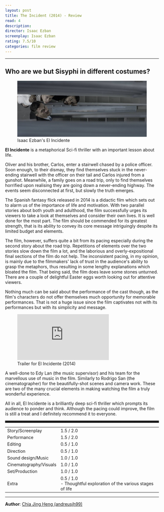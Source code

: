 ```yaml
---
layout: post
title: The Incident (2014) - Review
read: 4
description:
director: Isaac Ezban
screenplay: Isaac Ezban
rating: 7.5/10
categories: film review
---
```


---

## Who are we but Sisyphi in different costumes?

<figure class="film">
  <img src="/assets/images/posts/5_R_TheIncident/post.jpg" alt="The Incident movie still">
  <figcaption><i class="fa-solid fa-film"></i> Isaac Ezban's El Incidente </figcaption>
</figure>

**El Incidente** is a metaphorical Sci-fi thriller with an important lesson about life. 

Oliver and his brother, Carlos, enter a stairwell chased by a police officer. Soon enough, to their dismay, they find themselves stuck in the never-ending stairwell with the officer on their tail and Carlos injured from a gunshot. Meanwhile, a family goes on a road trip, only to find themselves horrified upon realising they are going down a never-ending highway. The events seem disconnected at first, but slowly the truth emerges.

The Spanish fantasy flick released in 2014 is a didactic film which sets out to alarm us of the importance of life and motivation. With two parallel stories about both youth and adulthood, the film successfully urges its viewers to take a look at themselves and consider their own lives. It is well done for the most part. The film should be commended for its greatest strength, that is its ability to convey its core message intriguingly despite its limited budget and elements.

The film, however, suffers quite a bit from its pacing especially during the second story about the road trip. Repetitions of elements over the two stories slow down the film a lot, and the laborious and overly-expositional final sections of the film do not help. The inconsistent pacing, in my opinion, is mainly due to the filmmakers' lack of trust in the audience's ability to grasp the metaphors, thus resulting in some lengthy explanations which bloated the film. That being said, the film does leave some stones unturned. There are a couple of delightful Easter eggs worth looking out for attentive viewers.

Nothing much can be said about the performance of the cast though, as the film's characters do not offer themselves much opportunity for memorable performances. That is not a huge issue since the film captivates not with its performances but with its simplicity and message.

<div class="film-trailer">
<figure>
  <iframe src="https://www.youtube.com/embed/azVTRz-RXho" title="YouTube video player" frameborder="0" allow="accelerometer; autoplay; clipboard-write; encrypted-media; gyroscope; picture-in-picture; web-share" allowfullscreen></iframe>
  <figcaption><i class="fa-brands fa-youtube"></i> Trailer for El Incidente (2014)</figcaption>
</figure>
</div>

A well-done to Edy Lan (the music supervisor) and his team for the marvellous use of music in the film. Similarly to Rodrigo San (the cinematographer) for the beautifully-shot scenes and camera work. These are two of the many crucial elements in making watching the film a truly wonderful experience.

All in all, El Incidente is a brilliantly deep sci-fi thriller which prompts its audience to ponder and think. Although the pacing could improve, the film is still a treat and I definitely recommend it to everyone.

<hr style="border-style: dashed">

<table class="table table-sm table-striped table-hover">
  <colgroup>
    <col style="width: 30%;">
    <col style="width: 70%;">
  </colgroup>
  <tbody>
    <tr>
      <td>Story/Screenplay</td>
      <td>1.5 / 2.0</td>
    </tr>
    <tr>
      <td>Performance</td>
      <td>1.5 / 2.0</td>
    </tr>
    <tr>
      <td>Editing</td>
      <td>0.5 / 1.0</td>
    </tr>
    <tr>
      <td>Direction</td>
      <td>0.5 / 1.0</td>
    </tr>
    <tr>
      <td>Sound design/Music</td>
      <td>1.0 / 1.0</td>
    </tr>
    <tr>
      <td>Cinematography/Visuals</td>
      <td>1.0 / 1.0</td>
    </tr>
    <tr>
      <td>Set/Production</td>
      <td>1.0 / 1.0</td>
    </tr>
    <tr>
      <td>Extra</td>
      <td>0.5 / 1.0 <br/>- Thoughtful exploration of the various stages of life</td>
    </tr>
  </tbody>
</table>

---

**Author**: <a href="https://github.com/andreusjh99" target="_blank">Chia Jing Heng (andreusjh99)</a>